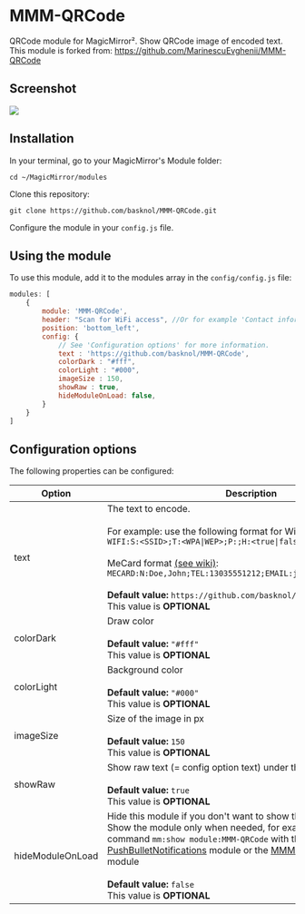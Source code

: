# MMM-QRCode
QRCode module for MagicMirror². Show QRCode image of encoded text.
This module is forked from: https://github.com/MarinescuEvghenii/MMM-QRCode

## Screenshot
![](.github/example.png)

## Installation

In your terminal, go to your MagicMirror's Module folder:
````
cd ~/MagicMirror/modules
````

Clone this repository:
````
git clone https://github.com/basknol/MMM-QRCode.git
````

Configure the module in your `config.js` file.

## Using the module

To use this module, add it to the modules array in the `config/config.js` file:
````javascript
modules: [
	{
		module: 'MMM-QRCode',
		header: "Scan for WiFi access", //Or for example 'Contact information'
		position: 'bottom_left',
		config: {
			// See 'Configuration options' for more information.
			text : 'https://github.com/basknol/MMM-QRCode',
			colorDark : "#fff",
			colorLight : "#000",
			imageSize : 150,
			showRaw : true,
			hideModuleOnLoad: false,
		}
	}
]
````

## Configuration options

The following properties can be configured:
<!-- why, markdown... -->
<table width="100%">
	<thead>
		<tr>
			<th>Option</th>
			<th width="100%">Description</th>
		</tr>
	<thead>
	<tbody>	
		<tr>
			<td>text</td>
			<td>The text to encode. <br /><br />For example: use the following format for WiFi network login:<br /><code>WIFI:S:&lt;SSID&gt;;T:&lt;WPA|WEP&gt;;P:<password>;H:&lt;true|false&gt;;</code> <br /><br />MeCard format <a href="https://en.wikipedia.org/wiki/MeCard_(QR_code)">(see wiki)</a>:<br /><code>MECARD:N:Doe,John;TEL:13035551212;EMAIL:john.doe@example.com;;</code><br />				
				<br /><b>Default value:</b> <code>https://github.com/basknol/MMM-QRCode</code>
				<br />This value is <b>OPTIONAL</b>			
			</td>
		</tr>
		<tr>
			<td>colorDark</td>
			<td>Draw color<br />
				<br /><b>Default value:</b> <code>"#fff"</code>
				<br />This value is <b>OPTIONAL</b>						
			</td>
		</tr>	
		<tr>
			<td>colorLight</td>
			<td>Background color<br />
				<br /><b>Default value:</b> <code>"#000"</code>
				<br />This value is <b>OPTIONAL</b>		
			</td>
		</tr>
		<tr>
			<td>imageSize</td>
			<td>Size of the image in px<br />
				<br /><b>Default value:</b> <code>150</code>
				<br />This value is <b>OPTIONAL</b>	
			</td>
		</tr>
		<tr>
			<td>showRaw</td>
			<td>Show raw text (= config option text) under the QR code<br />
				<br /><b>Default value:</b> <code>true</code>
				<br />This value is <b>OPTIONAL</b>	
			</td>
		</tr>		
		<tr>
			<td>hideModuleOnLoad</td>
			<td>Hide this module if you don't want to show the QR code by default. Show the module only when needed, for example using the command <code>mm:show module:MMM-QRCode</code> with the <a href="https://github.com/basknol/MMM-PushBulletNotifications">MMM-PushBulletNotifications</a> module or the <a href="https://github.com/Jopyth/MMM-Remote-Control">MMM-Remote-Control</a> module<br />						
				<br /><b>Default value:</b> <code>false</code>
				<br />This value is <b>OPTIONAL</b>
			</td>
			</td>
		</tr>	
	</tbody>
</table>